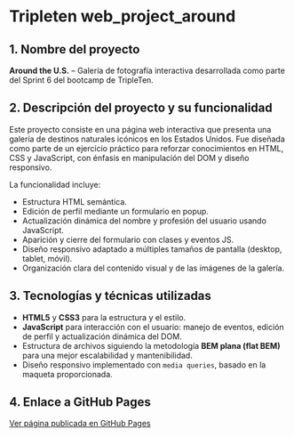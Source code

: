 # Tripleten web_project_around

## 1. Nombre del proyecto

**Around the U.S.** – Galería de fotografía interactiva desarrollada como parte del Sprint 6 del bootcamp de TripleTen.

## 2. Descripción del proyecto y su funcionalidad

Este proyecto consiste en una página web interactiva que presenta una galería de destinos naturales icónicos en los Estados Unidos. Fue diseñada como parte de un ejercicio práctico para reforzar conocimientos en HTML, CSS y JavaScript, con énfasis en manipulación del DOM y diseño responsivo.

La funcionalidad incluye:

- Estructura HTML semántica.
- Edición de perfil mediante un formulario en popup.
- Actualización dinámica del nombre y profesión del usuario usando JavaScript.
- Aparición y cierre del formulario con clases y eventos JS.
- Diseño responsivo adaptado a múltiples tamaños de pantalla (desktop, tablet, móvil).
- Organización clara del contenido visual y de las imágenes de la galería.

## 3. Tecnologías y técnicas utilizadas

- **HTML5** y **CSS3** para la estructura y el estilo.
- **JavaScript** para interacción con el usuario: manejo de eventos, edición de perfil y actualización dinámica del DOM.
- Estructura de archivos siguiendo la metodología **BEM plana (flat BEM)** para una mejor escalabilidad y mantenibilidad.
- Diseño responsivo implementado con `media queries`, basado en la maqueta proporcionada.

## 4. Enlace a GitHub Pages

[Ver página publicada en GitHub Pages](https://jacobcorp90.github.io/web_project_around/)
